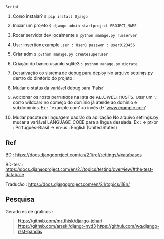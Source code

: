     Script

1. Como instalar?
`$ pip install Django`

2. Iniciar um projeto
`$ django-admin startproject PROJECT_NAME`

3. Rodar servidor dev localmente
`$ python manage.py runserver`

5. User insertion example
`user : User0
passwor : user0123456`

6. Criar adm
`$ python manage.py createsuperuser`

7. Criação do banco usando sqlite3
`$ python manage.py migrate`

8. Desativação do sistema de debug para deploy
No arquivo settings.py dentro do diretório do projeto :
  1. Mudar o status da variável debug para 'False'
  2. Adicionar os hosts permitidos na lista de ALLOWED_HOSTS. Usar um '.' como 
  wildcard no começo do domínio já atende ao domínio e subdomínios. Ex :
    '.example.com' ao invés de 'www.example.com'

9. Mudar pacote de linguagem padrão da aplicação
No arquivo settings.py, mudar a variável LANGUAGE_CODE para a língua desejada. Ex :
-> pt-br : Português-Brasil
-> en-us : English (United States)


## Ref

BD : https://docs.djangoproject.com/en/2.1/ref/settings/#databases

BD-test : https://docs.djangoproject.com/en/2.1/topics/testing/overview/#the-test-database

Tradução : https://docs.djangoproject.com/en/2.1/topics/i18n/


## Pesquisa

Geradores de gráficos :
> https://github.com/matthisk/django-jchart
> https://github.com/areski/django-nvd3
> https://github.com/wq/django-rest-pandas
